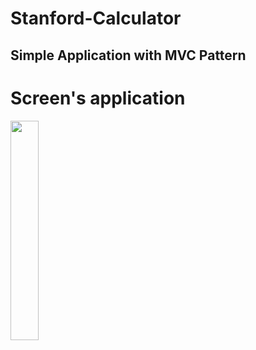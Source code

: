 # Stanford-Calculator
## Simple Application with MVC Pattern

# Screen's application
<img src="Stanford-Calculator/blob/master/Stanford%20Calculator/Supporting%20Files/Assets.xcassets/Screen's/Screen%20Shot%202018-01-03%20at%2012.09.57%20AM.imageset/Screen%20Shot%202018-01-03%20at%2012.09.57%20AM.png" width="30%" height="30%"/>
